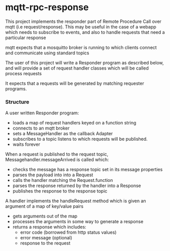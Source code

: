 # mqtt-rpc-response

This project implements the responder part of Remote Procedure Call over mqtt (i.e request/response).
This may be useful in the case of a webapp which needs to subscribe to events, and also to handle requests that need a particular  response  

mqtt expects that a mosquitto broker is running to which clients connect and communicate using standard topics

The user of this project will write a Responder program as described below, and will provide a set of request handler classes 
which will be called process requests

It expects that a requests will be generated by matching requester programs.


### Structure

A user written Responder program:

  * loads a map of request handlers keyed on a function string
  * connects to an mqtt broker 
  * sets a MessageHandler as the callback Adapter
  * subscribes to a topic listens to which requests will be published.
  * waits forever

When a request is published to the request topic, Messagehandler.messageArrived is called which:

  * checks the message has a response topic set in its message properties
  * parses the payload into into a Request 
  * calls the handler matching the Request.function
  * parses the response returned by the handler into a Response 
  * publishes the response to the response topic    
  
A handler implements the handleRequest method which is given an argument of a map of key/value pairs  

  * gets arguments out of the map
  * processes the arguments in some way to generate a response
  * returns a response which includes:
    - error code (borrowed from http status values)
    - error message (optional)
    - response to the request
